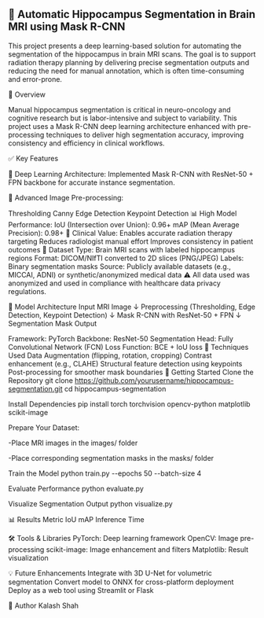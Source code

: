 **🧠 Automatic Hippocampus Segmentation in Brain MRI using Mask R-CNN**
---

This project presents a deep learning-based solution for automating the segmentation of the hippocampus in brain MRI scans. The goal is to support radiation therapy planning by delivering precise segmentation outputs and reducing the need for manual annotation, which is often time-consuming and error-prone.

🧠 Overview

Manual hippocampus segmentation is critical in neuro-oncology and cognitive research but is labor-intensive and subject to variability. This project uses a Mask R-CNN deep learning architecture enhanced with pre-processing techniques to deliver high segmentation accuracy, improving consistency and efficiency in clinical workflows.

✅ Key Features

🤖 Deep Learning Architecture: Implemented Mask R-CNN with ResNet-50 + FPN backbone for accurate instance segmentation.

🧪 Advanced Image Pre-processing:

Thresholding
Canny Edge Detection
Keypoint Detection
📊 High Model Performance:
IoU (Intersection over Union): 0.96+
mAP (Mean Average Precision): 0.98+
🏥 Clinical Value:
Enables accurate radiation therapy targeting
Reduces radiologist manual effort
Improves consistency in patient outcomes
📂 Dataset
Type: Brain MRI scans with labeled hippocampus regions
Format: DICOM/NIfTI converted to 2D slices (PNG/JPEG)
Labels: Binary segmentation masks
Source: Publicly available datasets (e.g., MICCAI, ADNI) or synthetic/anonymized medical data
⚠️ All data used was anonymized and used in compliance with healthcare data privacy regulations.

🧠 Model Architecture
Input MRI Image ↓ Preprocessing (Thresholding, Edge Detection, Keypoint Detection) ↓ Mask R-CNN with ResNet-50 + FPN ↓ Segmentation Mask Output

Framework: PyTorch
Backbone: ResNet-50
Segmentation Head: Fully Convolutional Network (FCN)
Loss Function: BCE + IoU loss
🧪 Techniques Used
Data Augmentation (flipping, rotation, cropping)
Contrast enhancement (e.g., CLAHE)
Structural feature detection using keypoints
Post-processing for smoother mask boundaries
🚀 Getting Started
Clone the Repository git clone https://github.com/yourusername/hippocampus-segmentation.git cd hippocampus-segmentation

Install Dependencies pip install torch torchvision opencv-python matplotlib scikit-image

Prepare Your Dataset:

-Place MRI images in the images/ folder

-Place corresponding segmentation masks in the masks/ folder

Train the Model python train.py --epochs 50 --batch-size 4

Evaluate Performance python evaluate.py

Visualize Segmentation Output python visualize.py

📊 Results Metric IoU mAP Inference Time

🛠️ Tools & Libraries PyTorch: Deep learning framework OpenCV: Image pre-processing scikit-image: Image enhancement and filters Matplotlib: Result visualization

💡 Future Enhancements Integrate with 3D U-Net for volumetric segmentation Convert model to ONNX for cross-platform deployment Deploy as a web tool using Streamlit or Flask

👤 Author Kalash Shah
